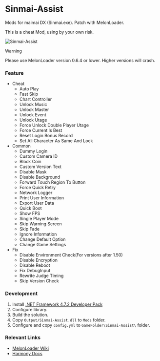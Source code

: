 # Sinmai-Assist
Mods for maimai DX (Sinmai.exe). Patch with MelonLoader.  

This is a cheat Mod, using by your own risk.


![Sinmai-Assist](https://counter.wyh2004.top/get/@Sinmai-Assist?theme=gelbooru)

> [!WARNING] 
> Please use MelonLoader version 0.6.4 or lower. 
> Higher versions will crash.

### Feature
- Cheat
	- Auto Play
	- Fast Skip
	- Chart Controller
    - Unlock Music
    - Unlock Master
	- Unlock Event
    - Unlock Utage
    - Force Unlock Double Player Utage
	- Force Current ls Best
	- Reset Login Bonus Record
    - Set All Character As Same And Lock
- Common
    - Dummy Login
    - Custom Camera ID
	- Block Coin
	- Custom Version Text
	- Disable Mask
    - Disable Background
	- Forward Touch Region To Button
    - Force Quick Retry
	- Network Logger
	- Print User Information
    - Export User Data
	- Quick Boot
	- Show FPS
	- Single Player Mode
	- Skip Warning Screen
    - Skip Fade
    - Ignore Information
    - Change Default Option
    - Change Game Settings
- Fix
    - Disable Environment Check(For versions after 1.50)
	- Disable Encryption
	- Disable Reboot
	- Fix DebugInput
	- Rewrite Judge Timing
	- Skip Version Check


### Development

1. Install [.NET Framework 4.7.2 Developer Pack](https://dotnet.microsoft.com/download/dotnet-framework/net472)
2. Configure library.
3. Build the solution.
4. Copy `Output/Sinmai-Assist.dll` to `Mods` folder.
5. Configure and copy `config.yml` to `GameFolder\Sinmai-Assist\` folder.


### Relevant Links

* [MelonLoader Wiki](https://melonwiki.xyz/#/modders/quickstart)
* [Harmony Docs](https://harmony.pardeike.net/articles/patching-prefix.html)